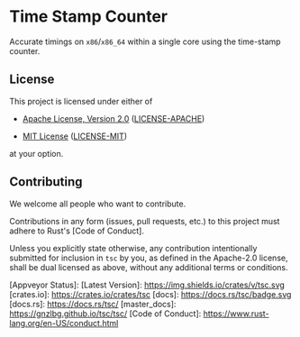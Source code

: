 # Time Stamp Counter

Accurate timings on `x86`/`x86_64` within a single core using the time-stamp counter.

## License

This project is licensed under either of

* [Apache License, Version 2.0](http://www.apache.org/licenses/LICENSE-2.0)
  ([LICENSE-APACHE](LICENSE-APACHE))

* [MIT License](http://opensource.org/licenses/MIT)
  ([LICENSE-MIT](LICENSE-MIT))

at your option.

## Contributing

We welcome all people who want to contribute.

Contributions in any form (issues, pull requests, etc.) to this project
must adhere to Rust's [Code of Conduct].

Unless you explicitly state otherwise, any contribution intentionally submitted
for inclusion in `tsc` by you, as defined in the Apache-2.0 license, shall be
dual licensed as above, without any additional terms or conditions.

[travis]: https://travis-ci.org/gnzlbg/tsc
[Travis-CI Status]: https://travis-ci.org/gnzlbg/tsc.svg?branch=master
[appveyor]: https://ci.appveyor.com/project/gnzlbg/tsc
[Appveyor Status]: 
[Latest Version]: https://img.shields.io/crates/v/tsc.svg
[crates.io]: https://crates.io/crates/tsc
[docs]: https://docs.rs/tsc/badge.svg
[docs.rs]: https://docs.rs/tsc/
[master_docs]: https://gnzlbg.github.io/tsc/tsc/
[Code of Conduct]: https://www.rust-lang.org/en-US/conduct.html
